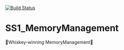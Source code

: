 [![Build Status](https://travis-ci.com/ottojo/SS1_MemoryManagement.svg?token=creaD6zVZrfFpgEzRxXK&branch=master)](https://travis-ci.com/ottojo/SS1_MemoryManagement)

# SS1_MemoryManagement

🎉Whiskey-winning MemoryManagement🎉
